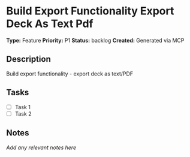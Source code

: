 # Build Export Functionality Export Deck As Text Pdf

**Type:** Feature
**Priority:** P1
**Status:** backlog
**Created:** Generated via MCP

## Description
Build export functionality - export deck as text/PDF

## Tasks
- [ ] Task 1
- [ ] Task 2

## Notes
*Add any relevant notes here*
